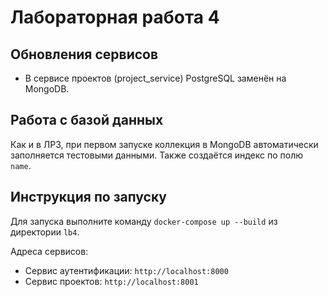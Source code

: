 # Лабораторная работа 4

## Обновления сервисов

- В сервисе проектов (project_service) PostgreSQL заменён на MongoDB.

## Работа с базой данных

Как и в ЛР3, при первом запуске коллекция в MongoDB автоматически заполняется тестовыми данными. Также создаётся индекс по полю `name`.

## Инструкция по запуску

Для запуска выполните команду `docker-compose up --build` из директории `lb4`.

Адреса сервисов:  
- Сервис аутентификации: `http://localhost:8000`  
- Сервис проектов: `http://localhost:8001`